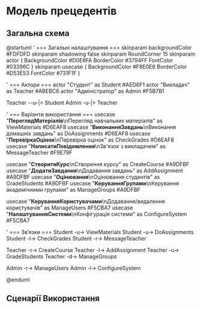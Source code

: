 # Модель прецедентів

## Загальна схема
@startuml
' === Загальні налаштування ===
skinparam backgroundColor #FDFDFD
skinparam shadowing false
skinparam RoundCorner 15
skinparam actor {
  BackgroundColor #D0E6FA
  BorderColor #3794FF
  FontColor #03396C
}
skinparam usecase {
  BackgroundColor #F8E0E6
  BorderColor #D53E53
  FontColor #731F1F
}

' === Актори ===
actor "Студент" as Student #AED6F1
actor "Викладач" as Teacher #ABEBC6
actor "Адміністратор" as Admin #F5B7B1

Teacher --u-|> Student
Admin -u-|> Teacher

' === Варіанти використання ===
usecase "<b>ПереглядМатеріалів</b>\nПерегляд навчальних матеріалів" as ViewMaterials #D6EAF8
usecase "<b>ВиконанняЗавдань</b>\nВиконання домашніх завдань" as DoAssignments #D6EAF8
usecase "<b>ПеревіркаОцінок</b>\nПеревірка оцінок" as CheckGrades #D6EAF8
usecase "<b>НаписатиПовідомлення</b>\nЗв'язок з викладачем" as MessageTeacher #F9E79F

usecase "<b>СтворитиКурс</b>\nСтворення курсу" as CreateCourse #A9DFBF
usecase "<b>ДодатиЗавдання</b>\nДодавання завдань" as AddAssignment #A9DFBF
usecase "<b>Оцінювання</b>\nОцінювання студентів" as GradeStudents #A9DFBF
usecase "<b>КеруванняГрупами</b>\nКерування академічними групами" as ManageGroups #A9DFBF

usecase "<b>КеруванняКористувачами</b>\nДодавання/видалення користувачів" as ManageUsers #F5CBA7
usecase "<b>НалаштуванняСистеми</b>\nКонфігурація системи" as ConfigureSystem #F5CBA7

' === Зв’язки ===
Student -u-> ViewMaterials
Student -u-> DoAssignments
Student -l-> CheckGrades
Student -r-> MessageTeacher

Teacher -r-> CreateCourse
Teacher -l-> AddAssignment
Teacher -u-> GradeStudents
Teacher -d-> ManageGroups

Admin -r-> ManageUsers
Admin -l-> ConfigureSystem

@enduml
## Сценарії Використання